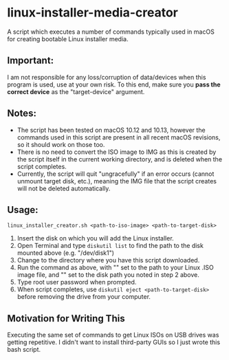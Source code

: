 # linux-installer-media-creator
A script which executes a number of commands typically used in macOS for creating bootable Linux installer media.

## Important:
I am not responsible for any loss/corruption of data/devices when this program is used, use at your own risk. To this end, make sure you **pass the correct device** as the "target-device" argument.

## Notes:
  * The script has been tested on macOS 10.12 and 10.13, however the commands used in this script are present in all recent macOS revisions, so it should work on those too.
  * There is no need to convert the ISO image to IMG as this is created by the script itself in the current working directory, and is deleted when the script completes.
  * Currently, the script will quit "ungracefully" if an error occurs (cannot unmount target disk, etc.), meaning the IMG file that the script creates will not be deleted automatically.

## Usage:
```
linux_installer_creator.sh <path-to-iso-image> <path-to-target-disk>
```
1. Insert the disk on which you will add the Linux installer.
2. Open Terminal and type `diskutil list` to find the path to the disk mounted above (e.g. "/dev/disk1")
3. Change to the directory where you have this script downloaded.
4. Run the command as above, with "<path-to-iso-image>" set to the path to your Linux .ISO image file, and "<path-to-target-disk>" set to the disk path you noted in step 2 above.
5. Type root user password when prompted.
6. When script completes, use `diskutil eject <path-to-target-disk>` before removing the drive from your computer.

## Motivation for Writing This
Executing the same set of commands to get Linux ISOs on USB drives was getting repetitive. I didn't want to install third-party GUIs so I just wrote this bash script.
